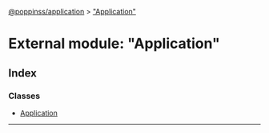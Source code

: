 [@poppinss/application](../README.md) > ["Application"](../modules/_application_.md)

# External module: "Application"

## Index

### Classes

* [Application](../classes/_application_.application.md)

---

